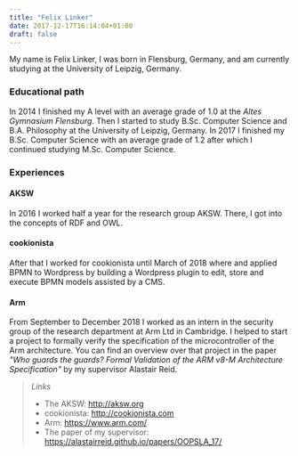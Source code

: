 ```yaml
---
title: "Felix Linker"
date: 2017-12-17T16:14:04+01:00
draft: false
---
```


My name is Felix Linker, I was born in Flensburg, Germany, and am currently studying at the University of Leipzig, Germany.

### Educational path

In 2014 I finished my A level with an average grade of 1.0 at the *Altes Gymnasium Flensburg*.
Then I started to study B.Sc. Computer Science and B.A. Philosophy at the University of Leipzig, Germany.
In 2017 I finished my B.Sc. Computer Science with an average grade of 1.2 after which I continued studying M.Sc. Computer Science.

### Experiences

#### AKSW

In 2016 I worked half a year for the research group AKSW.
There, I got into the concepts of RDF and OWL.

#### cookionista

After that I worked for cookionista until March of 2018 where and applied BPMN to Wordpress by building a Wordpress plugin to edit, store and execute BPMN models assisted by a CMS.

#### Arm

From September to December 2018 I worked as an intern in the security group of the research department at Arm Ltd in Cambridge.
I helped to start a project to formally verify the specification of the microcontroller of the Arm architecture.
You can find an overview over that project in the paper _"Who guards the guards? Formal Validation of the ARM v8-M Architecture Specification"_ by my supervisor Alastair Reid.


> _Links_
>
> * The AKSW: http://aksw.org
> * cookionista: http://cookionista.com
> * Arm: https://www.arm.com/
> * The paper of my supervisor: https://alastairreid.github.io/papers/OOPSLA_17/
